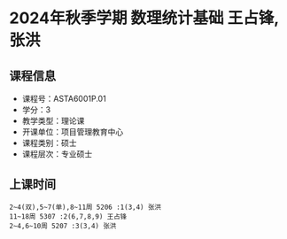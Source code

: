 # 2024年秋季学期 数理统计基础 王占锋, 张洪






## 课程信息

- 课程号：ASTA6001P.01
- 学分：3
- 教学类型：理论课
- 开课单位：项目管理教育中心
- 课程类别：硕士
- 课程层次：专业硕士

## 上课时间

```
2~4(双),5~7(单),8~11周 5206 :1(3,4) 张洪
11~18周 5307 :2(6,7,8,9) 王占锋
2~4,6~10周 5207 :3(3,4) 张洪
```

